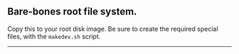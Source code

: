 ## Bare-bones root file system.
 
Copy this to your root disk image.  Be sure to create the required
special files, with the `makedev.sh` script.


----------------------------------------------------------
